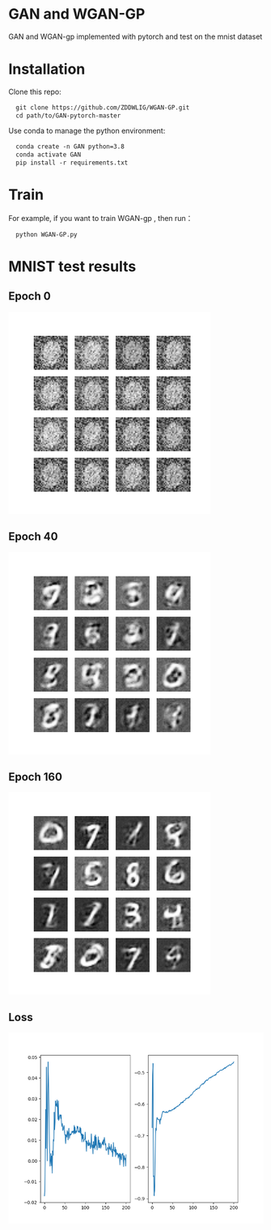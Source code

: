 # GAN and WGAN-GP
GAN and WGAN-gp implemented with pytorch and test on the mnist dataset

# Installation
Clone this repo:

```
  git clone https://github.com/ZDDWLIG/WGAN-GP.git
  cd path/to/GAN-pytorch-master
```

Use conda to manage the python environment:

```
  conda create -n GAN python=3.8
  conda activate GAN
  pip install -r requirements.txt
```
# Train

For example, if you want to train WGAN-gp , then run：

```
  python WGAN-GP.py
```


# MNIST test results

## Epoch 0

![epoch0](https://github.com/ZDDWLIG/GAN-pytorch/blob/master/image/mnist_epoch%3D0.png)

## Epoch 40

![epoch40](https://github.com/ZDDWLIG/GAN-pytorch/blob/master/image/mnist_epoch%3D40.png)

## Epoch 160

![epoch160](https://github.com/ZDDWLIG/GAN-pytorch/blob/master/image/mnist_epoch%3D160.png)

## Loss

![Loss](https://github.com/ZDDWLIG/GAN-pytorch/blob/master/image/loss.png)
